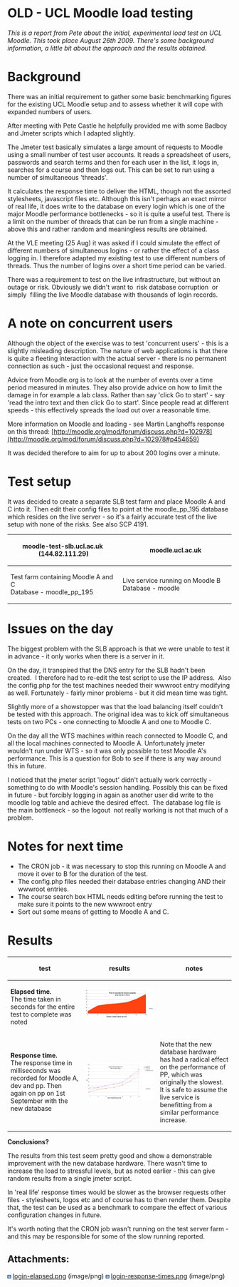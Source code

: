 # OLD - UCL Moodle load testing

*This is a report from Pete about the initial, experimental load test on UCL Moodle. This took place August 26th 2009. There's some background information, a little bit about the approach and the results obtained.*

# Background

There was an initial requirement to gather some basic benchmarking figures for the existing UCL Moodle setup and to assess whether it will cope with expanded numbers of users.

After meeting with Pete Castle he helpfully provided me with some Badboy and Jmeter scripts which I adapted slightly.

The Jmeter test basically simulates a large amount of requests to Moodle using a small number of test user accounts. It reads a spreadsheet of users, passwords and search terms and then for each user in the list, it logs in, searches for a course and then logs out. This can be set to run using a number of simultaneous 'threads'.

It calculates the response time to deliver the HTML, though not the assorted stylesheets, javascript files etc. Although this isn't perhaps an exact mirror of real life, it does write to the database on every login which is one of the major Moodle performance bottlenecks - so it is quite a useful test. There is a limit on the number of threads that can be run from a single machine - above this and rather random and meaningless results are obtained.

At the VLE meeting (25 Aug) it was asked if I could simulate the effect of different numbers of simultaneous logins - or rather the effect of a class logging in. I therefore adapted my existing test to use different numbers of threads. Thus the number of logins over a short time period can be varied.

There was a requirement to test on the live infrastructure, but without an outage or risk. Obviously we didn't want to  risk database corruption  or simply  filling the live Moodle database with thousands of login records.

# A note on concurrent users

Although the object of the exercise was to test 'concurrent users' - this is a slightly misleading description. The nature of web applications is that there is quite a fleeting interaction with the actual server - there is no permanent connection as such - just the occasional request and response.

Advice from Moodle.org is to look at the number of events over a time period measured in minutes. They also provide advice on how to limit the damage in for example a lab class. Rather than say 'click Go to start' - say 'read the intro text and then click Go to start'. Since people read at different speeds - this effectively spreads the load out over a reasonable time.

More information on Moodle and loading - see Martin Langhoffs response on this thread: [http://moodle.org/mod/forum/discuss.php?d=102978](http://moodle.org/mod/forum/discuss.php?d=102978#p454659)

It was decided therefore to aim for up to about 200 logins over a minute.

# Test setup

It was decided to create a separate SLB test farm and place Moodle A and C into it. Then edit their config files to point at the moodle\_pp\_195 database which resides on the live server - so it's a fairly accurate test of the live setup with none of the risks. See also SCP 4191.

<table>
<colgroup>
<col width="50%" />
<col width="50%" />
</colgroup>
<thead>
<tr class="header">
<th><p>moodle-test-slb.ucl.ac.uk <br />
(144.82.111.29)</p></th>
<th><p>moodle.ucl.ac.uk</p></th>
</tr>
</thead>
<tbody>
<tr class="odd">
<td><p>Test farm containing Moodle A and C<br />
Database - moodle_pp_195</p></td>
<td><p>Live service running on Moodle B<br />
Database - moodle</p></td>
</tr>
</tbody>
</table>

# Issues on the day

The biggest problem with the SLB approach is that we were unable to test it in advance - it only works when there is a server in it.

On the day, it transpired that the DNS entry for the SLB hadn't been created.  I therefore had to re-edit the test script to use the IP address.  Also the config.php for the test machines needed their wwwroot entry modifying as well. Fortunately - fairly minor problems - but it did mean time was tight.

Slightly more of a showstopper was that the load balancing itself couldn't be tested with this approach. The original idea was to kick off simultaneous tests on two PCs - one connecting to Moodle A and one to Moodle C.

On the day all the WTS machines within reach connected to Moodle C, and all the local machines connected to Moodle A. Unfortunately jmeter wouldn't run under WTS - so it was only possible to test Moodle A's performance. This is a question for Bob to see if there is any way around this in future.

I noticed that the jmeter script 'logout' didn't actually work correctly - something to do with Moodle's session handling. Possibly this can be fixed in future - but forcibly logging in again as another user did write to the moodle log table and achieve the desired effect.  The database log file is the main bottleneck - so the logout  not really working is not that much of a problem.

# Notes for next time

-   The CRON job - it was necessary to stop this running on Moodle A and move it over to B for the duration of the test.
-   The config.php files needed their database entries changing AND their wwwroot entries.
-   The course search box HTML needs editing before running the test to make sure it points to the new wwwroot entry
-   Sort out some means of getting to Moodle A and C.

# Results

<table>
<colgroup>
<col width="33%" />
<col width="33%" />
<col width="33%" />
</colgroup>
<thead>
<tr class="header">
<th><p>test</p></th>
<th><p>results</p></th>
<th><p>notes</p></th>
</tr>
</thead>
<tbody>
<tr class="odd">
<td><p><strong>Elapsed time.</strong><br />
The time taken in seconds for the entire test to complete was noted</p></td>
<td><div class="content-wrapper">
<p><img src="attachments/10333057/10486597.png" /></p>
</div></td>
<td><p><br />
</p></td>
</tr>
<tr class="even">
<td><p><strong>Response time.</strong><br />
The response time in milliseconds was recorded for Moodle A, dev and pp. Then again on pp on 1st September with the new database</p></td>
<td><div class="content-wrapper">
<p><img src="attachments/10333057/10486599.png" /></p>
</div></td>
<td><p>Note that the new database hardware has had a radical effect on the performance of PP, which was originally the slowest.<br />
It is safe to assume the live service is benefitting from a similar performance increase.</p></td>
</tr>
</tbody>
</table>

**Conclusions?**

The results from this test seem pretty good and show a demonstrable improvement with the new database hardware. There wasn't time to increase the load to stressful levels, but as noted earlier - this can give random results from a single jmeter script.

In 'real life' response times would be slower as the browser requests other files - stylesheets, logos etc and of course has to then render them. Despite that, the test can be used as a benchmark to compare the effect of various configuration changes in future.

It's worth noting that the CRON job wasn't running on the test server farm - and this may be responsible for some of the slow running reported.
 

## Attachments:

<img src="images/icons/bullet_blue.gif" width="8" height="8" /> [login-elapsed.png](attachments/10333057/10486597.png) (image/png)
<img src="images/icons/bullet_blue.gif" width="8" height="8" /> [login-response-times.png](attachments/10333057/10486599.png) (image/png)

